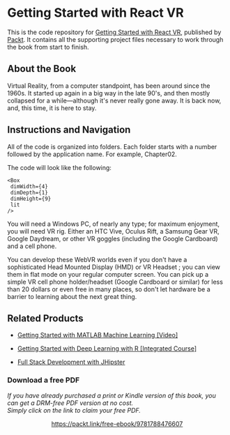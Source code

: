 # Getting Started with React VR
This is the code repository for [Getting Started with React VR](https://www.packtpub.com/web-development/getting-started-react-vr?utm_source=github&utm_medium=repository&utm_campaign=9781788476607), published by [Packt](https://www.packtpub.com/?utm_source=github). It contains all the supporting project files necessary to work through the book from start to finish.
## About the Book
Virtual Reality, from a computer standpoint, has been around since the 1960s. It started up again in a big way in the late 90's, and then mostly collapsed for a while—although it's never really gone away. It is back now, and, this time, it is here to stay.
## Instructions and Navigation
All of the code is organized into folders. Each folder starts with a number followed by the application name. For example, Chapter02.



The code will look like the following:
```
<Box
 dimWidth={4}
 dimDepth={1}
 dimHeight={9}
 lit
/>
```

You will need a Windows PC, of nearly any type; for maximum enjoyment, you will need  VR rig. Either an HTC Vive, Oculus Rift, a Samsung Gear VR, Google Daydream, or other VR goggles (including the Google Cardboard) and a cell phone.

You can develop these WebVR worlds even if you don't have a sophisticated Head Mounted Display (HMD) or VR Headset ; you can view them in flat mode on your regular computer screen.  You can pick up a simple VR cell phone holder/headset (Google Cardboard or similar) for less than 20 dollars or even free in many places, so don't let hardware be a barrier to learning about the next great thing.

## Related Products
* [Getting Started with MATLAB Machine Learning [Video]](https://www.packtpub.com/big-data-and-business-intelligence/getting-started-matlab-machine-learning-video?utm_source=github&utm_medium=repository&utm_campaign=9781788999847)

* [Getting Started with Deep Learning with R [Integrated Course]](https://www.packtpub.com/application-development/getting-started-deep-learning-r-integrated-course?utm_source=github&utm_medium=repository&utm_campaign=9781788399029)

* [Full Stack Development with JHipster](https://www.packtpub.com/application-development/full-stack-development-jhipster?utm_source=github&utm_medium=repository&utm_campaign=9781788476317)

### Download a free PDF

 <i>If you have already purchased a print or Kindle version of this book, you can get a DRM-free PDF version at no cost.<br>Simply click on the link to claim your free PDF.</i>
<p align="center"> <a href="https://packt.link/free-ebook/9781788476607">https://packt.link/free-ebook/9781788476607 </a> </p>